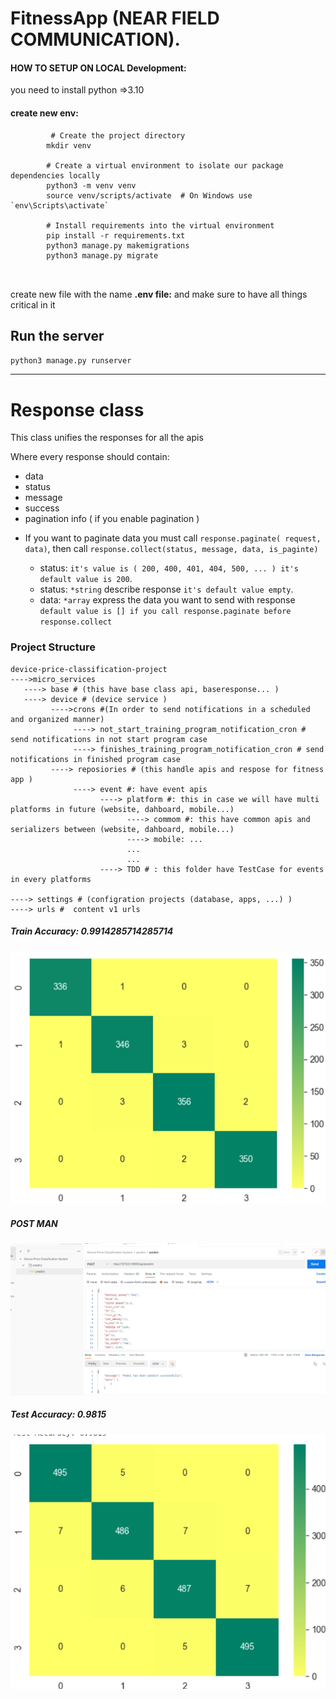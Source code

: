 # FitnessApp (NEAR FIELD COMMUNICATION).

#### HOW TO SETUP ON LOCAL Development:

you need to install python =>3.10

#### create new env:

```shell
         # Create the project directory
        mkdir venv
        
        # Create a virtual environment to isolate our package dependencies locally
        python3 -m venv venv
        source venv/scripts/activate  # On Windows use `env\Scripts\activate`
        
        # Install requirements into the virtual environment
        pip install -r requirements.txt
        python3 manage.py makemigrations
        python3 manage.py migrate
        
        
```

create new file with the name  **.env file:**
and make sure to have all things critical in it

## Run the server

`python3 manage.py runserver`


-----

# Response class

This class unifies the responses for all the apis

Where every response should contain:

- data
- status
- message
- success
- pagination info ( if you enable pagination )

* If you want to paginate data you must call ```response.paginate( request, data)```, then
  call ```response.collect(status, message, data, is_paginte)```

    - status: ```it's value is ( 200, 400, 401, 404, 500, ... ) it's default value is 200```.
    - status: ```*string``` describe response ```it's default value empty```.
    - data: ```*array``` express the data you want to send with response
      ```default value is [] if you call response.paginate before response.collect```<br/>
    

### Project Structure 
```shell
device-price-classification-project
---->micro_services
   ----> base # (this have base class api, baseresponse... ) 
   ----> device # (device service )
         ---->crons #(In order to send notifications in a scheduled and organized manner)
              ----> not_start_training_program_notification_cron # send notifications in not start program case
              ----> finishes_training_program_notification_cron # send notifications in finished program case
         ----> reposiories # (this handle apis and respose for fitness app )
              ----> event #: have event apis
                    ----> platform #: this in case we will have multi platforms in future (website, dahboard, mobile...)
                          ----> commom #: this have common apis and serializers between (website, dahboard, mobile...) 
                          ----> mobile: ...
                          ...
                          ...
                    ----> TDD # : this folder have TestCase for events in every platforms 
          
----> settings # (configration projects (database, apps, ...) )
----> urls #  content v1 urls
```
##### Train Accuracy: 0.9914285714285714
![alt text](image-2.png)
##### POST MAN
 ![alt text](image.png)

 ##### Test Accuracy: 0.9815
![alt text](image-1.png)